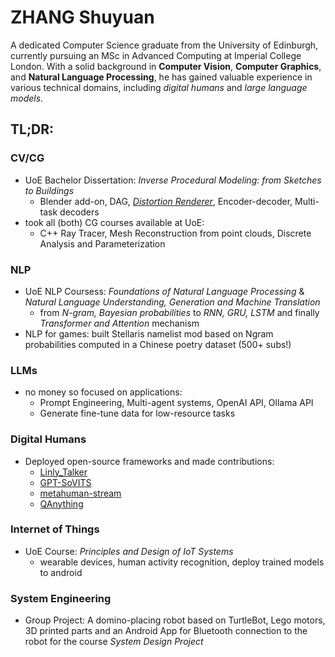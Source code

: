 # ZHANG Shuyuan
A dedicated Computer Science graduate from the University of Edinburgh, currently pursuing an MSc in Advanced Computing at Imperial College London. With a solid background in **Computer Vision**, **Computer Graphics**, and **Natural Language Processing**, he has gained valuable experience in various technical domains, including *digital humans* and *large language models*.

## TL;DR:
### CV/CG
- UoE Bachelor Dissertation: *Inverse Procedural Modeling: from Sketches to Buildings*
    - Blender add-on, DAG, [*Distortion Renderer*](https://github.com/SanBingYouYong/distortion-renderer), Encoder-decoder, Multi-task decoders
- took all (both) CG courses available at UoE: 
    - C++ Ray Tracer, Mesh Reconstruction from point clouds, Discrete Analysis and Parameterization

### NLP
- UoE NLP Coursess: *Foundations of Natural Language Processing* & *Natural Language Understanding, Generation and Machine Translation*
    - from *N-gram, Bayesian probabilities* to *RNN, GRU, LSTM* and finally *Transformer and Attention* mechanism
- NLP for games: built Stellaris namelist mod based on Ngram probabilities computed in a Chinese poetry dataset (500+ subs!)

### LLMs
- no money so focused on applications: 
    - Prompt Engineering, Multi-agent systems, OpenAI API, Ollama API
    - Generate fine-tune data for low-resource tasks

### Digital Humans
- Deployed open-source frameworks and made contributions: 
    - [Linly_Talker](https://github.com/Kedreamix/Linly-Talker)
    - [GPT-SoVITS](https://github.com/RVC-Boss/GPT-SoVITS)
    - [metahuman-stream](https://github.com/lipku/metahuman-stream)
    - [QAnything](https://github.com/netease-youdao/QAnything)

### Internet of Things
- UoE Course: *Principles and Design of IoT Systems*
    - wearable devices, human activity recognition, deploy trained models to android

### System Engineering
- Group Project: A domino-placing robot based on TurtleBot, Lego motors, 3D printed parts and an Android App for Bluetooth connection to the robot for the course *System Design Project*
